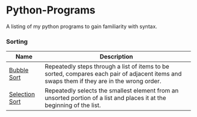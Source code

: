 # Python-Programs
A listing of my python programs to gain familiarity with syntax.

### Sorting
| Name | Description |
|------|-------------|
|[Bubble Sort   ](https://github.com/Julellisg/Python-Programs/blob/main/bubblesort.py)|Repeatedly steps through a list of items to be sorted, compares each pair of adjacent items and swaps them if they are in the wrong order.|
|[Selection Sort](https://github.com/Julellisg/Python-Programs/blob/main/selectionsort.py)|Repeatedly selects the smallest element from an unsorted portion of a list and places it at the beginning of the list.|